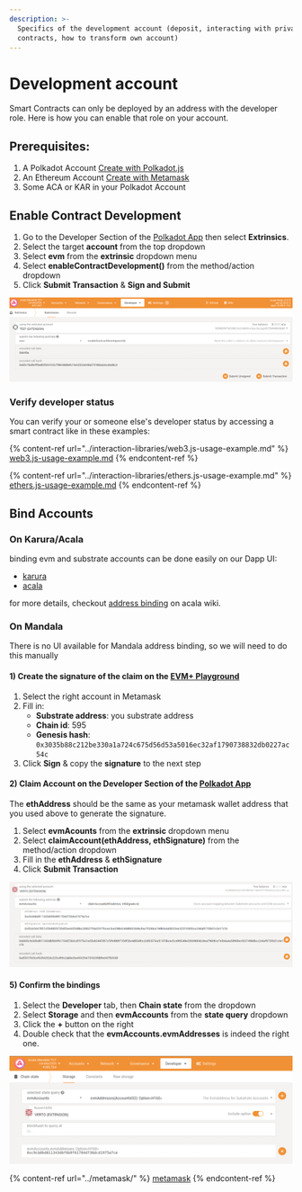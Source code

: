 ```yaml
---
description: >-
  Specifics of the development account (deposit, interacting with private
  contracts, how to transform own account)
---
```


# Development account

Smart Contracts can only be deployed by an address with the developer role.  Here is how you can enable that role on your account.

## Prerequisites:&#x20;

1. A Polkadot Account [Create with Polkadot.js](https://polkadot.js.org/extension/)
2. An Ethereum Account [Create with Metamask](https://metamask.io/download/)
3. Some ACA or KAR in your Polkadot Account

## Enable Contract Development

1. Go to the Developer Section of the [Polkadot App](https://polkadot.js.org/apps/?rpc=wss%3A%2F%2Fmandala-tc9-rpc.aca-staging.network%2Fws#/extrinsics) then select **Extrinsics**.
2. Select the target **account** from the top dropdown
3. Select **evm** from the **extrinsic** dropdown menu
4. Select **enableContractDevelopment()** from the method/action dropdown
5. Click **Submit Transaction** & **Sign and Submit**

![Developer > Extrinsic > Submission > evm > enableContractDevelopment()](<../../.gitbook/assets/image (21).png>)

### Verify developer status

You can verify your or someone else's developer status by accessing a smart contract like in these examples:

{% content-ref url="../interaction-libraries/web3.js-usage-example.md" %}
[web3.js-usage-example.md](../interaction-libraries/web3.js-usage-example.md)
{% endcontent-ref %}

{% content-ref url="../interaction-libraries/ethers.js-usage-example.md" %}
[ethers.js-usage-example.md](../interaction-libraries/ethers.js-usage-example.md)
{% endcontent-ref %}

## Bind Accounts
### On Karura/Acala
binding evm and substrate accounts can be done easily on our Dapp UI:
- [karura](https://apps.karura.network/bridge/bind-address)
- [acala](https://apps.acala.network/bridge/bind-address)

for more details, checkout [address binding](https://guide.acalaapps.wiki/general/address-binding) on acala wiki.

### On Mandala
There is no UI available for Mandala address binding, so we will need to do this manually

#### 1) Create the signature of the claim on the [EVM+ Playground](https://evm.acala.network/#/Bind%20Account)

1. Select the right account in Metamask
2. Fill in: 
   - **Substrate address**: you substrate address
   -  **Chain id**: 595
   -  **Genesis hash**: `0x3035b88c212be330a1a724c675d56d53a5016ec32af1790738832db0227ac54c`
3. Click **Sign** & copy the **signature** to the next step

#### 2) Claim Account on the Developer Section of the [Polkadot App](https://polkadot.js.org/apps/?rpc=wss%3A%2F%2Fmandala-tc9-rpc.aca-staging.network%2Fws#/extrinsics)

The **ethAddress** should be the same as your metamask wallet address that you used above to generate the signature.

1. Select **evmAcounts** from the **extrinsic** dropdown menu
2. Select **claimAccount(ethAddress, ethSignature)** from the method/action dropdown
3. Fill in the **ethAddress** & **ethSignature**
4. Click **Submit Transaction**

![Step 3: Fill in eth Address and eth Signature](<../../.gitbook/assets/image (52).png>)

#### 5) Confirm the bindings

1. Select the **Developer** tab, then **Chain state** from the dropdown
2. Select **Storage** and then **evmAccounts** from the **state query** dropdown
3. Click the **+** button on the right
4. Double check that the **evmAccounts.evmAddresses** is indeed the right one.

![Developer > Chain state > Storage > evmAccounts > evmAddresses](<../../.gitbook/assets/image (42).png>)

{% content-ref url="../metamask/" %}
[metamask](../metamask/)
{% endcontent-ref %}
